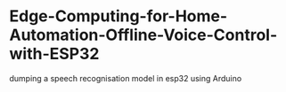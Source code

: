 # Edge-Computing-for-Home-Automation-Offline-Voice-Control-with-ESP32
dumping a speech recognisation model in esp32 using Arduino
